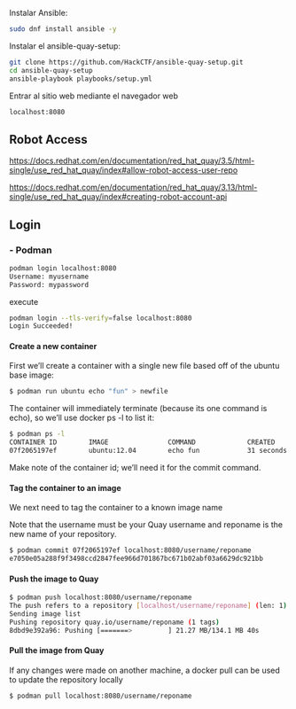 Instalar Ansible:
```bash
sudo dnf install ansible -y
```

Instalar el ansible-quay-setup:
```bash
git clone https://github.com/HackCTF/ansible-quay-setup.git
cd ansible-quay-setup
ansible-playbook playbooks/setup.yml
```

Entrar al sitio web mediante el navegador web
```bash
localhost:8080
```

##  Robot Access
https://docs.redhat.com/en/documentation/red_hat_quay/3.5/html-single/use_red_hat_quay/index#allow-robot-access-user-repo

https://docs.redhat.com/en/documentation/red_hat_quay/3.13/html-single/use_red_hat_quay/index#creating-robot-account-api

##  Login   

### -  Podman
```sh
podman login localhost:8080
Username: myusername
Password: mypassword
```

execute
```sh
podman login --tls-verify=false localhost:8080
Login Succeeded!
```

#### Create a new container
First we’ll create a container with a single new file based off of the ubuntu base image:
```sh
$ podman run ubuntu echo "fun" > newfile
```
The container will immediately terminate (because its one command is echo), so we’ll use docker ps -l to list it:
```sh
$ podman ps -l
CONTAINER ID        IMAGE               COMMAND             CREATED
07f2065197ef        ubuntu:12.04        echo fun            31 seconds ago
```
Make note of the container id; we’ll need it for the commit command.

#### Tag the container to an image
We next need to tag the container to a known image name

Note that the username must be your Quay username and reponame is the new name of your repository.
```sh
$ podman commit 07f2065197ef localhost:8080/username/reponame
e7050e05a288f9f3498ccd2847fee966d701867bc671b02abf03a6629dc921bb
```
####  Push the image to Quay
```sh
$ podman push localhost:8080/username/reponame
The push refers to a repository [localhost/username/reponame] (len: 1)
Sending image list
Pushing repository quay.io/username/reponame (1 tags)
8dbd9e392a96: Pushing [=======>         ] 21.27 MB/134.1 MB 40s
```
#### Pull the image from Quay
If any changes were made on another machine, a docker pull can be used to update the repository locally
```sh
$ podman pull localhost:8080/username/reponame
```
